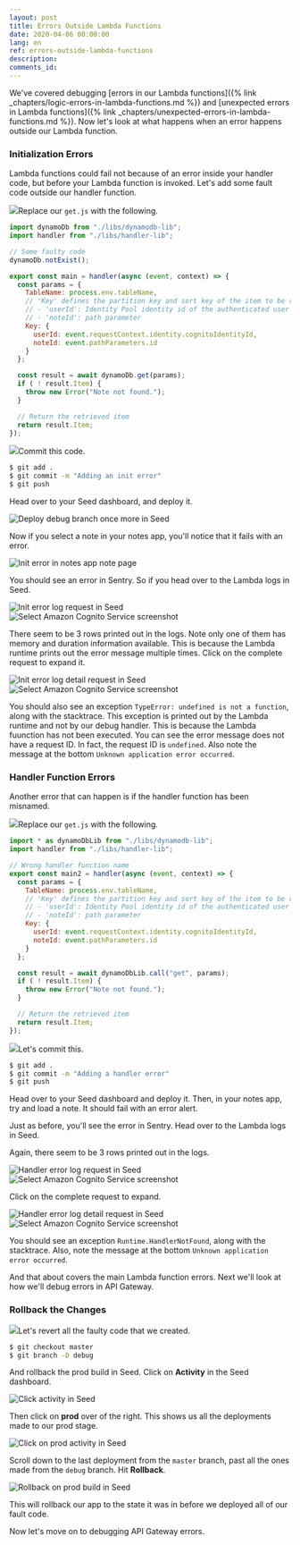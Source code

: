 ```yaml
---
layout: post
title: Errors Outside Lambda Functions
date: 2020-04-06 00:00:00
lang: en
ref: errors-outside-lambda-functions
description: 
comments_id: 
---
```


We've covered debugging [errors in our Lambda functions]({% link _chapters/logic-errors-in-lambda-functions.md %}) and [unexpected errors in Lambda functions]({% link _chapters/unexpected-errors-in-lambda-functions.md %}). Now let's look at what happens when an error happens outside our Lambda function.

### Initialization Errors

Lambda functions could fail not because of an error inside your handler code, but before your Lambda function is invoked. Let's add some fault code outside our handler function.

<img class="code-marker" src="/assets/s.png" />Replace our `get.js` with the following.

``` javascript
import dynamoDb from "./libs/dynamodb-lib";
import handler from "./libs/handler-lib";

// Some faulty code
dynamoDb.notExist();

export const main = handler(async (event, context) => {
  const params = {
    TableName: process.env.tableName,
    // 'Key' defines the partition key and sort key of the item to be retrieved
    // - 'userId': Identity Pool identity id of the authenticated user
    // - 'noteId': path parameter
    Key: {
      userId: event.requestContext.identity.cognitoIdentityId,
      noteId: event.pathParameters.id
    }
  };

  const result = await dynamoDb.get(params);
  if ( ! result.Item) {
    throw new Error("Note not found.");
  }

  // Return the retrieved item
  return result.Item;
});
```

<img class="code-marker" src="/assets/s.png" />Commit this code.

``` bash
$ git add .
$ git commit -m "Adding an init error"
$ git push
```

Head over to your Seed dashboard, and deploy it.

![Deploy debug branch once more in Seed](/assets/monitor-debug-errors/deploy-debug-branch-once-more-in-seed.png)

Now if you select a note in your notes app, you'll notice that it fails with an error.

![Init error in notes app note page](/assets/monitor-debug-errors/init-error-in-notes-app-note-page.png)

You should see an error in Sentry. So if you head over to the Lambda logs in Seed.

![Init error log request in Seed](/assets/monitor-debug-errors/init-error-log-request-in-seed.png)
![Select Amazon Cognito Service screenshot](https://i.imgur.com/a3YAlx8.png)

There seem to be 3 rows printed out in the logs. Note only one of them has memory and duration information available. This is because the Lambda runtime prints out the error message multiple times. Click on the complete request to expand it.

![Init error log detail request in Seed](/assets/monitor-debug-errors/init-error-log-request-detail-in-seed.png)
![Select Amazon Cognito Service screenshot](https://i.imgur.com/WVqwoNo.png)

You should also see an exception `TypeError: undefined is not a function`, along with the stacktrace. This exception is printed out by the Lambda runtime and not by our debug handler. This is because the Lambda fuunction has not been executed. You can see the error message does not have a request ID. In fact, the request ID is `undefined`. Also note the message at the bottom `Unknown application error occurred`.

### Handler Function Errors

Another error that can happen is if the handler function has been misnamed. 

<img class="code-marker" src="/assets/s.png" />Replace our `get.js` with the following.

``` javascript
import * as dynamoDbLib from "./libs/dynamodb-lib";
import handler from "./libs/handler-lib";

// Wrong handler function name
export const main2 = handler(async (event, context) => {
  const params = {
    TableName: process.env.tableName,
    // 'Key' defines the partition key and sort key of the item to be retrieved
    // - 'userId': Identity Pool identity id of the authenticated user
    // - 'noteId': path parameter
    Key: {
      userId: event.requestContext.identity.cognitoIdentityId,
      noteId: event.pathParameters.id
    }
  };

  const result = await dynamoDbLib.call("get", params);
  if ( ! result.Item) {
    throw new Error("Note not found.");
  }

  // Return the retrieved item
  return result.Item;
});
```
<img class="code-marker" src="/assets/s.png" />Let's commit this.

``` bash
$ git add .
$ git commit -m "Adding a handler error"
$ git push
```

Head over to your Seed dashboard and deploy it. Then, in your notes app, try and load a note. It should fail with an error alert.

Just as before, you'll see the error in Sentry. Head over to the Lambda logs in Seed.

Again, there seem to be 3 rows printed out in the logs.

![Handler error log request in Seed](/assets/monitor-debug-errors/handler-error-log-request-in-seed.png)
![Select Amazon Cognito Service screenshot](https://i.imgur.com/DhPIwWL.png)

Click on the complete request to expand.

![Handler error log detail request in Seed](/assets/monitor-debug-errors/handler-error-log-request-detail-in-seed.png)
![Select Amazon Cognito Service screenshot](https://i.imgur.com/oKs10E4.png)

You should see an exception `Runtime.HandlerNotFound`, along with the stacktrace. Also, note the message at the bottom `Unknown application error occurred`.

And that about covers the main Lambda function errors. Next we'll look at how we'll debug errors in API Gateway.

### Rollback the Changes

<img class="code-marker" src="/assets/s.png" />Let's revert all the faulty code that we created.

``` bash
$ git checkout master
$ git branch -D debug
```

And rollback the prod build in Seed. Click on **Activity** in the Seed dashboard.

![Click activity in Seed](/assets/monitor-debug-errors/click-activity-in-seed.png)

Then click on **prod** over of the right. This shows us all the deployments made to our prod stage.

![Click on prod activity in Seed](/assets/monitor-debug-errors/click-on-prod-activity-in-seed.png)

Scroll down to the last deployment from the `master` branch, past all the ones made from the `debug` branch. Hit **Rollback**.

![Rollback on prod build in Seed](/assets/monitor-debug-errors/rollback-on-prod-build-in-seed.png)

This will rollback our app to the state it was in before we deployed all of our fault code.

Now let's move on to debugging API Gateway errors.
